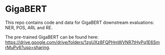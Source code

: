 # GigaBERT
This repo contains code and data for GigaBERT downstream evaluations: NER, POS, ARL and RE. 


The pre-trained GigaBERT can be found here: https://drive.google.com/drive/folders/1zgUXz8FQPHmWVNR7tHyPq1E6SmrMuPv6?usp=sharing. 
